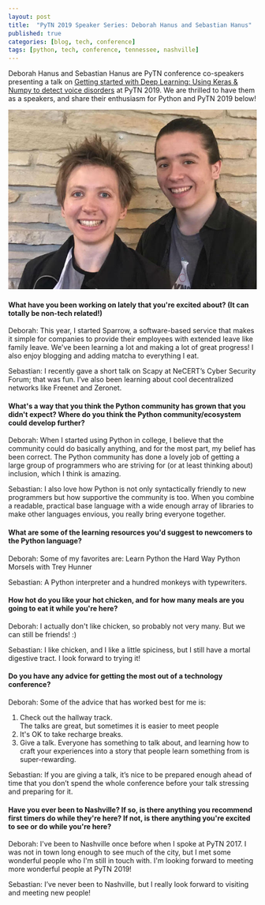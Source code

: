 ```yaml
---
layout: post
title:  "PyTN 2019 Speaker Series: Deborah Hanus and Sebastian Hanus"
published: true
categories: [blog, tech, conference]
tags: [python, tech, conference, tennessee, nashville]
---
```

Deborah Hanus and Sebastian Hanus are PyTN conference co-speakers presenting a talk on [Getting started with Deep Learning: Using Keras & Numpy to detect voice disorders](https://www.pytennessee.org/talks/getting-started-with-deep-learning-using-keras--numpy-to-detect-voice-disorders "Getting started with Deep Learning: Using Keras & Numpy to detect voice disorders") at PyTN 2019. We are thrilled to have them as a speakers, and share their enthusiasm for Python and PyTN 2019 below!

![Deborah and Sebastian Hanus](/static/img/speakers/hanus.jpg)


#### What have you been working on lately that you're excited about? (It can totally be non-tech related!)

Deborah: This year, I started Sparrow, a software-based service that makes it simple for companies to provide their employees with extended leave like family leave. We've been learning a lot and making a lot of great progress! I also enjoy blogging and adding matcha to everything I eat.

Sebastian: I recently gave a short talk on Scapy at NeCERT’s Cyber Security Forum; that was fun. I’ve also been learning about cool decentralized networks like Freenet and Zeronet.


#### What's a way that you think the Python community has grown that you didn't expect? Where do you think the Python community/ecosystem could develop further?

Deborah: When I started using Python in college, I believe that the community could do basically anything, and for the most part, my belief has been correct. The Python community has done a lovely job of getting a large group of programmers who are striving for (or at least thinking about) inclusion, which I think is amazing. 

Sebastian: I also love how Python is not only syntactically friendly to new programmers but how supportive the community is too. When you combine a readable, practical base language with a wide enough array of libraries to make other languages envious, you really bring everyone together.


#### What are some of the learning resources you'd suggest to newcomers to the Python language?

Deborah: Some of my favorites are: 
Learn Python the Hard Way 
Python Morsels with Trey Hunner 

Sebastian: A Python interpreter and a hundred monkeys with typewriters.


#### How hot do you like your hot chicken, and for how many meals are you going to eat it while you're here?

Deborah: I actually don't like chicken, so probably not very many. But we can still be friends! :)

Sebastian: I like chicken, and I like a little spiciness, but I still have a mortal digestive tract. I look forward to trying it!


#### Do you have any advice for getting the most out of a technology conference?

Deborah: Some of the advice that has worked best for me is: 
1. Check out the hallway track.  
The talks are great, but sometimes it is easier to meet people 
2. It's OK to take recharge breaks. 
3. Give a talk. 
Everyone has something to talk about, and learning how to craft your experiences into a story that people learn something from is super-rewarding. 

Sebastian: If you are giving a talk, it’s nice to be prepared enough ahead of time that you don’t spend the whole conference before your talk stressing and preparing for it.


#### Have you ever been to Nashville? If so, is there anything you recommend first timers do while they're here? If not, is there anything you're excited to see or do while you're here?

Deborah: I've been to Nashville once before when I spoke at PyTN 2017. I was not in town long enough to see much of the city, but I met some wonderful people who I'm still in touch with. I'm looking forward to meeting more wonderful people at PyTN 2019!

Sebastian: I’ve never been to Nashville, but I really look forward to visiting and meeting new people! 
